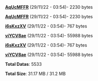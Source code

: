 [**AqUcMFFR**](/data/AqUcMFFR.txt) (29/11/22 - 03:54)- 2230 bytes

[**AqUcMFFR**](/data/AqUcMFFR.txt) (29/11/22 - 03:54)- 2230 bytes

[**i6sKxzXV**](/data/i6sKxzXV.txt) (29/11/22 - 03:54)- 767 bytes

[**viYCV8ae**](/data/viYCV8ae.txt) (29/11/22 - 03:54)- 55988 bytes

[**i6sKxzXV**](/data/i6sKxzXV.txt) (29/11/22 - 03:54)- 767 bytes

[**viYCV8ae**](/data/viYCV8ae.txt) (29/11/22 - 03:54)- 55988 bytes

**Total Datas**: 5533

**Total Size**: 31.17 MB / 31.2 MB